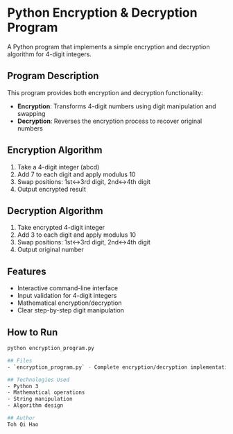 # Python Encryption & Decryption Program

A Python program that implements a simple encryption and decryption algorithm for 4-digit integers.

## Program Description
This program provides both encryption and decryption functionality:
- **Encryption**: Transforms 4-digit numbers using digit manipulation and swapping
- **Decryption**: Reverses the encryption process to recover original numbers

## Encryption Algorithm
1. Take a 4-digit integer (abcd)
2. Add 7 to each digit and apply modulus 10
3. Swap positions: 1st↔3rd digit, 2nd↔4th digit
4. Output encrypted result

## Decryption Algorithm  
1. Take encrypted 4-digit integer
2. Add 3 to each digit and apply modulus 10
3. Swap positions: 1st↔3rd digit, 2nd↔4th digit
4. Output original number

## Features
- Interactive command-line interface
- Input validation for 4-digit integers
- Mathematical encryption/decryption
- Clear step-by-step digit manipulation

## How to Run
```bash
python encryption_program.py

## Files
- `encryption_program.py` - Complete encryption/decryption implementation

## Technologies Used
- Python 3
- Mathematical operations
- String manipulation
- Algorithm design

## Author
Toh Qi Hao

